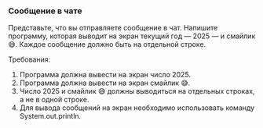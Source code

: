 
### Сообщение в чате

Представьте, что вы отправляете сообщение в чат. Напишите программу, которая выводит на экран текущий год — 2025 — и смайлик 😅. Каждое сообщение должно быть на отдельной строке.

Требования:
1. Программа должна вывести на экран число 2025. 
2. Программа должна вывести на экран смайлик 😅. 
3. Число 2025 и смайлик 😅 должны выводиться на отдельных строках, а не в одной строке. 
4. Для вывода сообщений на экран необходимо использовать команду System.out.println.